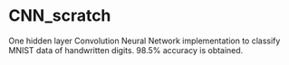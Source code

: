 # CNN_scratch

One hidden layer Convolution Neural Network implementation to classify MNIST data of handwritten digits. 98.5% accuracy is obtained.

